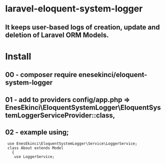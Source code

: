 # laravel-eloquent-system-logger

## It keeps user-based logs of creation, update and deletion of Laravel ORM Models.

# Install
## 00 - composer require enesekinci/eloquent-system-logger
## 01 - add to providers config/app.php  => EnesEkinci\EloquentSystemLogger\EloquentSystemLoggerServiceProvider::class,
## 02 - example using;
    
     use EnesEkinci\EloquentSystemLogger\Service\LoggerService;
     class About extends Model
       {
        use LoggerService;
   
